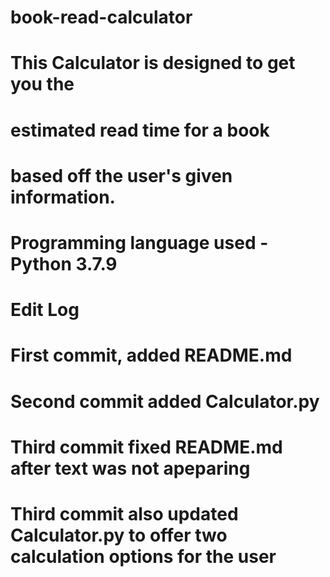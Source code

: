 # book-read-calculator
# This Calculator is designed to get you the 
# estimated read time for a book
# based off the user's given information.
# Programming language used - Python 3.7.9

# Edit Log
# First commit, added README.md
# Second commit added Calculator.py
# Third commit fixed README.md after text was not apeparing
# Third commit also updated Calculator.py to offer two calculation options for the user
#
#
#
#
#
#
#
#
#
#
#